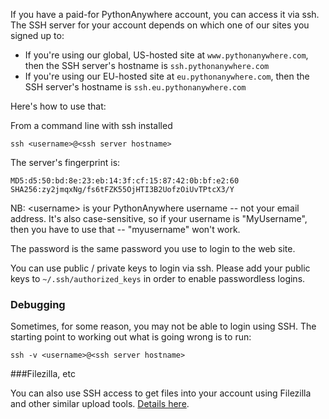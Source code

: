 
<!--
.. title: SSH Access
.. slug: SSHAccess
.. date: 2015-05-13 14:35:28 UTC+01:00
.. tags:
.. category:
.. link:
.. description:
.. type: text
-->



If you have a paid-for PythonAnywhere account, you can access it via ssh.
The SSH server for your account depends on which one of our sites you signed up
to:

* If you're using our global, US-hosted site at `www.pythonanywhere.com`, then the
  SSH server's hostname is `ssh.pythonanywhere.com`
* If you're using our EU-hosted site at `eu.pythonanywhere.com`, then the
  SSH server's hostname is `ssh.eu.pythonanywhere.com`

Here's how to use that:

From a command line with ssh installed

    ssh <username>@<ssh server hostname>


The server's fingerprint is:

    MD5:d5:50:bd:8e:23:eb:14:3f:cf:15:87:42:0b:bf:e2:60
    SHA256:zy2jmqxNg/fs6tFZK55OjHTI3B2UofzOiUvTPtcX3/Y


NB: &lt;username&gt; is your PythonAnywhere username -- not your email address.
It's also case-sensitive, so if your username is "MyUsername", then you have to
use that -- "myusername" won't work.

The password is the same password you use to login to the web site.

You can use public / private keys to login via ssh. Please add your public keys
to `~/.ssh/authorized_keys` in order to enable passwordless logins.


### Debugging

Sometimes, for some reason, you may not be able to login using SSH. The
starting point to working out what is going wrong is to run:

    ssh -v <username>@<ssh server hostname>


###Filezilla, etc

You can also use SSH access to get files into your account using Filezilla and
other similar upload tools. [Details here](/pages/UploadingAndDownloadingFiles).
